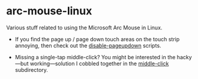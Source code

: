 arc-mouse-linux
===============

Various stuff related to using the Microsoft Arc Mouse in Linux.

* If you find the page up / page down touch areas on the touch strip
  annoying, then check out the
  [disable-pageupdown](disable-pageupdown) scripts.

* Missing a single-tap middle-click? You might be interested in the
  hacky—but working—solution I cobbled together in the
  [middle-click](middle-click) subdirectory.
